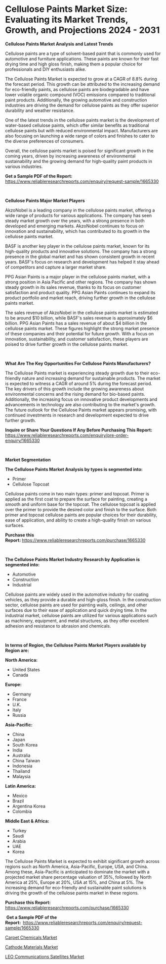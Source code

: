 <p><h1>Cellulose Paints Market Size: Evaluating its Market Trends, Growth, and Projections 2024 - 2031</h1></p><p><strong>Cellulose Paints Market Analysis and Latest Trends</strong></p>
<p><p>Cellulose paints are a type of solvent-based paint that is commonly used for automotive and furniture applications. These paints are known for their fast drying time and high gloss finish, making them a popular choice for professionals and DIY enthusiasts alike.</p><p>The Cellulose Paints Market is expected to grow at a CAGR of 8.8% during the forecast period. This growth can be attributed to the increasing demand for eco-friendly paints, as cellulose paints are biodegradable and have lower volatile organic compound (VOC) emissions compared to traditional paint products. Additionally, the growing automotive and construction industries are driving the demand for cellulose paints as they offer superior durability and weather resistance.</p><p>One of the latest trends in the cellulose paints market is the development of water-based cellulose paints, which offer similar benefits as traditional cellulose paints but with reduced environmental impact. Manufacturers are also focusing on launching a wide range of colors and finishes to cater to the diverse preferences of consumers.</p><p>Overall, the cellulose paints market is poised for significant growth in the coming years, driven by increasing awareness of environmental sustainability and the growing demand for high-quality paint products in various industries.</p></p>
<p><strong>Get a Sample PDF of the Report:&nbsp;</strong> <a href="https://www.reliableresearchreports.com/enquiry/request-sample/1665330">https://www.reliableresearchreports.com/enquiry/request-sample/1665330</a></p>
<p>&nbsp;</p>
<p><strong>Cellulose Paints Major Market Players</strong></p>
<p><p>AkzoNobel is a leading company in the cellulose paints market, offering a wide range of products for various applications. The company has seen steady market growth over the years, with a strong presence in both developed and emerging markets. AkzoNobel continues to focus on innovation and sustainability, which has contributed to its growth in the cellulose paints market.</p><p>BASF is another key player in the cellulose paints market, known for its high-quality products and innovative solutions. The company has a strong presence in the global market and has shown consistent growth in recent years. BASF's focus on research and development has helped it stay ahead of competitors and capture a larger market share.</p><p>PPG Asian Paints is a major player in the cellulose paints market, with a strong position in Asia Pacific and other regions. The company has shown steady growth in its sales revenue, thanks to its focus on customer satisfaction and product quality. PPG Asian Paints continues to expand its product portfolio and market reach, driving further growth in the cellulose paints market.</p><p>The sales revenue of AkzoNobel in the cellulose paints market is estimated to be around $10 billion, while BASF's sales revenue is approximately $6 billion. PPG Asian Paints has a sales revenue of about $4 billion in the cellulose paints market. These figures highlight the strong market presence of these companies and their potential for future growth. With a focus on innovation, sustainability, and customer satisfaction, these players are poised to drive further growth in the cellulose paints market.</p></p>
<p>&nbsp;</p>
<p><strong>What Are The Key Opportunities For Cellulose Paints Manufacturers?</strong></p>
<p><p>The Cellulose Paints market is experiencing steady growth due to their eco-friendly nature and increasing demand for sustainable products. The market is expected to witness a CAGR of around 5% during the forecast period. The key drivers of this growth include the growing awareness about environmental concerns and the rising demand for bio-based paints. Additionally, the increasing focus on innovative product developments and advancements in technology are also contributing to the market's growth. The future outlook for the Cellulose Paints market appears promising, with continued investments in research and development expected to drive further growth.</p></p>
<p><strong>Inquire or Share Your Questions If Any Before Purchasing This Report:</strong> <a href="https://www.reliableresearchreports.com/enquiry/pre-order-enquiry/1665330">https://www.reliableresearchreports.com/enquiry/pre-order-enquiry/1665330</a></p>
<p>&nbsp;</p>
<p><strong>Market Segmentation</strong></p>
<p><strong>The Cellulose Paints Market Analysis by types is segmented into:</strong></p>
<p><ul><li>Primer</li><li>Cellulose Topcoat</li></ul></p>
<p><p>Cellulose paints come in two main types: primer and topcoat. Primer is applied as the first coat to prepare the surface for painting, creating a smooth and uniform base for the topcoat. The cellulose topcoat is applied over the primer to provide the desired color and finish to the surface. Both primer and topcoat cellulose paints are popular choices for their durability, ease of application, and ability to create a high-quality finish on various surfaces.</p></p>
<p><strong>Purchase this Report:&nbsp;</strong><a href="https://www.reliableresearchreports.com/purchase/1665330">https://www.reliableresearchreports.com/purchase/1665330</a></p>
<p>&nbsp;</p>
<p><strong>The Cellulose Paints Market Industry Research by Application is segmented into:</strong></p>
<p><ul><li>Automotive</li><li>Construction</li><li>Industrial</li></ul></p>
<p><p>Cellulose paints are widely used in the automotive industry for coating vehicles, as they provide a durable and high-gloss finish. In the construction sector, cellulose paints are used for painting walls, ceilings, and other surfaces due to their ease of application and quick drying time. In the industrial market, cellulose paints are utilized for various applications such as machinery, equipment, and metal structures, as they offer excellent adhesion and resistance to abrasion and chemicals.</p></p>
<p>&nbsp;</p>
<p><strong>In terms of Region, the Cellulose Paints Market Players available by Region are:</strong></p>
<p>
    <p> <strong> North America: </strong>
        <ul>
            <li>United States</li>
            <li>Canada</li>
        </ul>
        </p> 
    <p> <strong> Europe: </strong>
        <ul>
            <li>Germany</li>
            <li>France</li>
            <li>U.K.</li>
            <li>Italy</li>
            <li>Russia</li>
        </ul>
        </p> 
    <p> <strong> Asia-Pacific: </strong>
        <ul>
            <li>China</li>
            <li>Japan</li>
            <li>South Korea</li>
            <li>India</li>
            <li>Australia</li>
            <li>China Taiwan</li>
            <li>Indonesia</li>
            <li>Thailand</li>
            <li>Malaysia</li>
        </ul>
        </p> 
    <p> <strong> Latin America: </strong>
        <ul>
            <li>Mexico</li>
            <li>Brazil</li>
            <li>Argentina Korea</li>
            <li>Colombia</li>
        </ul>
        </p> 
    <p> <strong> Middle East & Africa: </strong>
        <ul>
            <li>Turkey</li>
            <li>Saudi</li>
            <li>Arabia</li>
            <li>UAE</li>
            <li>Korea</li>
        </ul>
    </p>
    </p>
<p><p>The Cellulose Paints Market is expected to exhibit significant growth across regions such as North America, Asia-Pacific, Europe, USA, and China. Among these, Asia-Pacific is anticipated to dominate the market with a projected market share percentage valuation of 35%, followed by North America at 25%, Europe at 20%, USA at 15%, and China at 5%. The increasing demand for eco-friendly and sustainable paint solutions is driving the growth of the cellulose paints market in these regions.</p></p>
<p><strong>Purchase this Report: </strong><a href="https://www.reliableresearchreports.com/purchase/1665330">https://www.reliableresearchreports.com/purchase/1665330</a></p>
<p>&nbsp;<strong>Get a Sample PDF of the Report:&nbsp;&nbsp;</strong><a href="https://www.reliableresearchreports.com/enquiry/request-sample/1665330">https://www.reliableresearchreports.com/enquiry/request-sample/1665330</a></p>
<p><strong></strong></p>
<p><p><a href="https://github.com/pgtimber/Market-Research-Report-List-1/blob/main/carpet-chemicals-market.md">Carpet Chemicals Market</a></p><p><a href="https://github.com/lataunyatinikmelvin59ilbd0dv/Market-Research-Report-List-1/blob/main/cathode-materials-market.md">Cathode Materials Market</a></p><p><a href="https://view.publitas.com/reportprime-1/leo-communications-satellites-market-provides-detailed-segmentation-of-this-market-based-on-type-application-and-region-and-forecast-for-the-period-from-2023-2030/">LEO Communications Satellites Market</a></p></p>